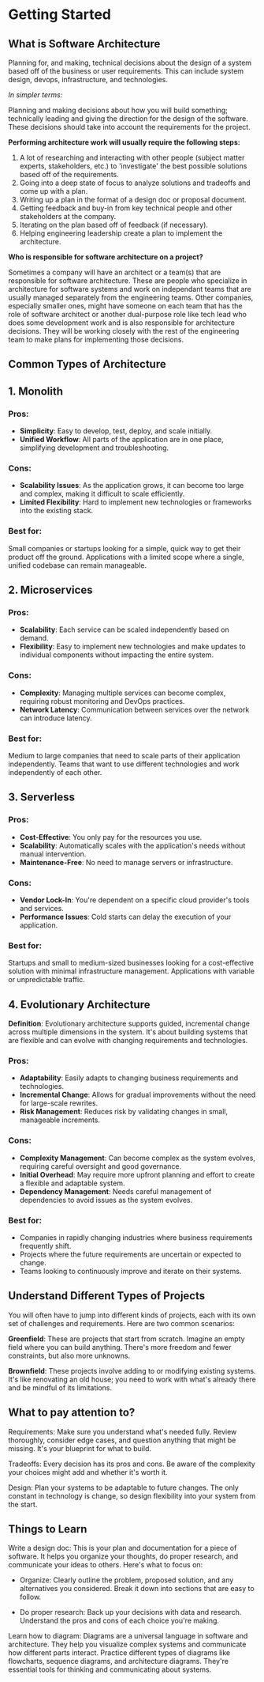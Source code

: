 # Getting Started

## What is Software Architecture

Planning for, and making, technical decisions about the design of a system based off of the business or user requirements. This can include system design, devops, infrastructure, and technologies.

*In simpler terms:*

Planning and making decisions about how you will build something; technically leading and giving the direction for the design of the software. These decisions should take into account the requirements for the project.

**Performing architecture work will usually require the following steps:**

1. A lot of researching and interacting with other people (subject matter experts, stakeholders, etc.) to 'investigate' the best possible solutions based off of the requirements.
1. Going into a deep state of focus to analyze solutions and tradeoffs and come up with a plan.
1. Writing up a plan in the format of a design doc or proposal document.
1. Getting feedback and buy-in from key technical people and other stakeholders at the company.
1. Iterating on the plan based off of feedback (if necessary).
1. Helping engineering leadership create a plan to implement the architecture.

**Who is responsible for software architecture on a project?**

Sometimes a company will have an architect or a team(s) that are responsible for software architecture. These are people who specialize in architecture for software systems and work on independant teams that are usually managed separately from the engineering teams.
Other companies, especially smaller ones, might have someone on each team that has the role of software architect or another dual-purpose role like tech lead who does some development work and is also responsible for architecture decisions. They will be working closely with the rest of the engineering team to make plans for implementing those decisions.

## Common Types of Architecture

## 1. Monolith

### Pros:
- **Simplicity**: Easy to develop, test, deploy, and scale initially.
- **Unified Workflow**: All parts of the application are in one place, simplifying development and troubleshooting.

### Cons:
- **Scalability Issues**: As the application grows, it can become too large and complex, making it difficult to scale efficiently.
- **Limited Flexibility**: Hard to implement new technologies or frameworks into the existing stack.

### Best for:
Small companies or startups looking for a simple, quick way to get their product off the ground. Applications with a limited scope where a single, unified codebase can remain manageable.

## 2. Microservices

### Pros:
- **Scalability**: Each service can be scaled independently based on demand.
- **Flexibility**: Easy to implement new technologies and make updates to individual components without impacting the entire system.

### Cons:
- **Complexity**: Managing multiple services can become complex, requiring robust monitoring and DevOps practices.
- **Network Latency**: Communication between services over the network can introduce latency.

### Best for:
Medium to large companies that need to scale parts of their application independently. Teams that want to use different technologies and work independently of each other.

## 3. Serverless

### Pros:
- **Cost-Effective**: You only pay for the resources you use.
- **Scalability**: Automatically scales with the application's needs without manual intervention.
- **Maintenance-Free**: No need to manage servers or infrastructure.

### Cons:
- **Vendor Lock-In**: You're dependent on a specific cloud provider's tools and services.
- **Performance Issues**: Cold starts can delay the execution of your application.

### Best for:
Startups and small to medium-sized businesses looking for a cost-effective solution with minimal infrastructure management. Applications with variable or unpredictable traffic.

## 4. Evolutionary Architecture

**Definition**: Evolutionary architecture supports guided, incremental change across multiple dimensions in the system. It's about building systems that are flexible and can evolve with changing requirements and technologies.

### Pros:
- **Adaptability**: Easily adapts to changing business requirements and technologies.
- **Incremental Change**: Allows for gradual improvements without the need for large-scale rewrites.
- **Risk Management**: Reduces risk by validating changes in small, manageable increments.

### Cons:
- **Complexity Management**: Can become complex as the system evolves, requiring careful oversight and good governance.
- **Initial Overhead**: May require more upfront planning and effort to create a flexible and adaptable system.
- **Dependency Management**: Needs careful management of dependencies to avoid issues as the system evolves.

### Best for:
- Companies in rapidly changing industries where business requirements frequently shift.
- Projects where the future requirements are uncertain or expected to change.
- Teams looking to continuously improve and iterate on their systems.

## Understand Different Types of Projects

You will often have to jump into different kinds of projects, each with its own set of challenges and requirements. Here are two common scenarios:

**Greenfield**: These are projects that start from scratch. Imagine an empty field where you can build anything. There's more freedom and fewer constraints, but also more unknowns.

**Brownfield**: These projects involve adding to or modifying existing systems. It's like renovating an old house; you need to work with what's already there and be mindful of its limitations.

## What to pay attention to?

Requirements: Make sure you understand what's needed fully. Review thoroughly, consider edge cases, and question anything that might be missing. It's your blueprint for what to build.

Tradeoffs: Every decision has its pros and cons. Be aware of the complexity your choices might add and whether it's worth it.

Design: Plan your systems to be adaptable to future changes. The only constant in technology is change, so design flexibility into your system from the start.

## Things to Learn

Write a design doc: This is your plan and documentation for a piece of software. It helps you organize your thoughts, do proper research, and communicate your ideas to others. Here's what to focus on:

- Organize: Clearly outline the problem, proposed solution, and any alternatives you considered. Break it down into sections that are easy to follow.

- Do proper research: Back up your decisions with data and research. Understand the pros and cons of each choice you're making.

Learn how to diagram: Diagrams are a universal language in software and architecture. They help you visualize complex systems and communicate how different parts interact. Practice different types of diagrams like flowcharts, sequence diagrams, and architecture diagrams. They're essential tools for thinking and communicating about systems.
